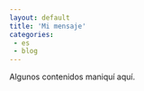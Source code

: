 ```yaml
---
layout: default
title: 'Mi mensaje'
categories:
 - es
 - blog
---
```


Algunos contenidos maniquí aquí.
